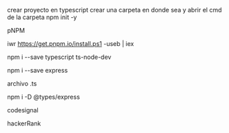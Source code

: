 crear proyecto en typescript
crear una carpeta en donde sea y abrir el cmd de la carpeta
npm init -y

pNPM

iwr https://get.pnpm.io/install.ps1 -useb | iex

npm i --save typescript ts-node-dev 

npm i --save express

archivo .ts

npm i -D @types/express 


codesignal

hackerRank